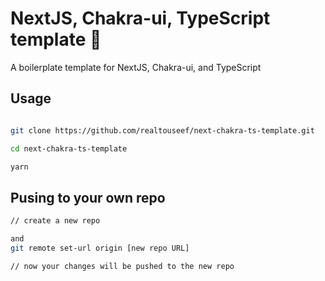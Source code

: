 # NextJS, Chakra-ui, TypeScript template 🤩

A boilerplate template for NextJS, Chakra-ui, and TypeScript

## Usage

```bash

git clone https://github.com/realtouseef/next-chakra-ts-template.git

cd next-chakra-ts-template

yarn
```

## Pusing to your own repo

```bash
// create a new repo

and 
git remote set-url origin [new repo URL]

// now your changes will be pushed to the new repo
```
